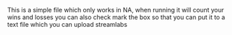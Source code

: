 This is a simple file which only works in NA, when running it will count your wins and losses you can also check mark the box so that you can put it to a text file which you can upload streamlabs 
